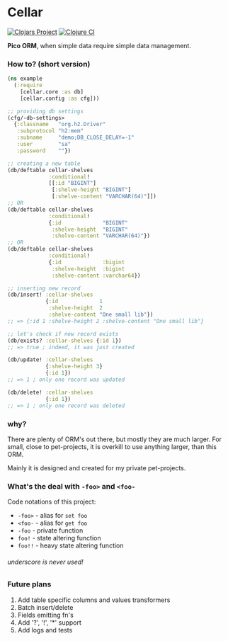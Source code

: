 # Cellar
[![Clojars Project](https://img.shields.io/clojars/v/io.github.yokalona/cellar.svg)](https://clojars.org/io.github.yokalona/cellar)
[![Clojure CI](https://github.com/yokalona/cellar/actions/workflows/clojure.yml/badge.svg?branch=main)](https://github.com/yokalona/cellar/actions/workflows/clojure.yml)

**Pico ORM**, when simple data require simple data management.
 
### How to? (short version)

```clojure
(ns example
  (:require
    [cellar.core :as db]
    [cellar.config :as cfg]))

;; providing db settings
(cfg/-db-settings>
  {:classname   "org.h2.Driver"
   :subprotocol "h2:mem"
   :subname     "demo;DB_CLOSE_DELAY=-1"
   :user        "sa"
   :password    ""})

;; creating a new table
(db/deftable cellar-shelves
             :conditional!
             [[:id "BIGINT"]
              [:shelve-height "BIGINT"]
              [:shelve-content "VARCHAR(64)"]])
;; OR
(db/deftable cellar-shelves
             :conditional!
             {:id             "BIGINT"
              :shelve-height  "BIGINT"
              :shelve-content "VARCHAR(64)"})
;; OR
(db/deftable cellar-shelves
             :conditional!
             {:id             :bigint
              :shelve-height  :bigint
              :shelve-content :varchar64})

;; inserting new record
(db/insert! :cellar-shelves
            {:id             1
             :shelve-height  2
             :shelve-content "One small lib"})
;; => {:id 1 :shelve-height 2 :shelve-content "One small lib"}

;; let's check if new record exists
(db/exists? :cellar-shelves {:id 1})
;; => true ; indeed, it was just created

(db/update! :cellar-shelves
            {:shelve-height 3}
            {:id 1})
;; => 1 ; only one record was updated

(db/delete! :cellar-shelves
            {:id 1})
;; => 1 ; only one record was deleted
```

### why?
There are plenty of ORM's out there, but mostly they are much larger. 
For small, close to pet-projects, it is overkill to use anything larger, than this ORM.

Mainly it is designed and created for my private pet-projects.

### What's the deal with `-foo>` and `<foo-`
Code notations of this project:

* `-foo>` - alias for `set foo`
* `<foo-` - alias for `get foo`
* `-foo`  - private function
* `foo!`  - state altering function
* `foo!!` - heavy state altering function

###### underscore is never used!

### Future plans
1. Add table specific columns and values transformers
2. Batch insert/delete
3. Fields emitting fn's
4. Add '?', '!', '*' support
5. Add logs and tests